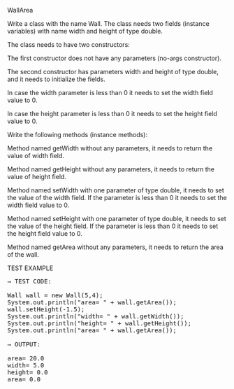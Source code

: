 WallArea

Write a class with the name Wall. The class needs two fields (instance variables) with name width and height of type double.

The class needs to have two constructors:

The first constructor does not have any parameters (no-args constructor).

The second constructor has parameters width and height of type double, and it needs to initialize the fields.

In case the width parameter is less than 0 it needs to set the width field value to 0.

In case the height parameter is less than 0 it needs to set the height field value to 0.



Write the following methods (instance methods):

Method named getWidth without any parameters, it needs to return the value of width field.

Method named getHeight without any parameters, it needs to return the value of height field.

Method named setWidth with one parameter of type double, it needs to set the value of the width field. If the parameter is less than 0 it needs to set the width field value to 0.

Method named setHeight with one parameter of type double, it needs to set the value of the height field. If the parameter is less than 0 it needs to set the height field value to 0.

Method named getArea without any parameters, it needs to return the area of the wall.



TEST EXAMPLE

<pre>
→ TEST CODE:

Wall wall = new Wall(5,4);
System.out.println("area= " + wall.getArea());
wall.setHeight(-1.5);
System.out.println("width= " + wall.getWidth());
System.out.println("height= " + wall.getHeight());
System.out.println("area= " + wall.getArea());

→ OUTPUT:

area= 20.0
width= 5.0
height= 0.0
area= 0.0
</pre>